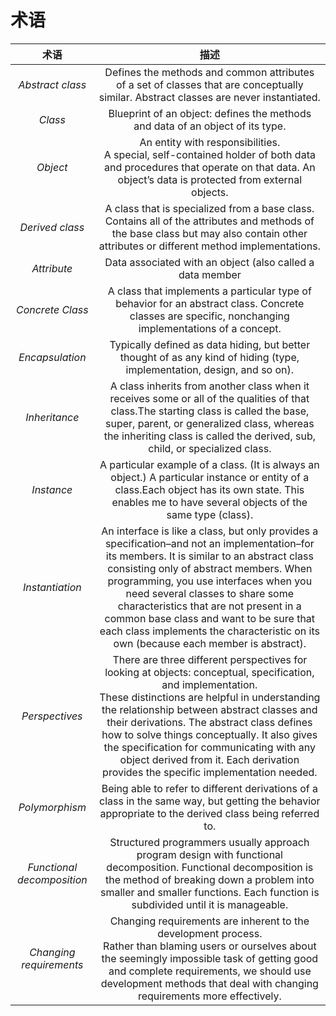# 术语
|   术语    | 描述 |
| :-----------: | :-----------: |
|*Abstract class* | Defines the methods and common attributes of a set of classes that are conceptually similar. Abstract classes are never instantiated. |
|*Class* |Blueprint of an object: defines the methods and data of an object of its type.|
|*Object*|An entity with responsibilities.<br> A special, self-contained holder of both data and procedures that operate on that data. An object’s data is protected from external objects.|
|*Derived class*|A class that is specialized from a base class. Contains all of the attributes and methods of the base class but may also contain other attributes or different method implementations.|
|*Attribute*|Data associated with an object (also called a data member|
|*Concrete Class* | A class that implements a particular type of behavior for an abstract class. Concrete classes are specific, nonchanging implementations of a concept.|
|*Encapsulation* | Typically defined as data hiding, but better thought of as any kind of hiding (type, implementation, design, and so on).|
|*Inheritance*| A class inherits from another class when it receives some or all of the qualities of that class.The starting class is called the base, super, parent, or generalized class, whereas the inheriting class is called the derived, sub, child, or specialized class.|
|*Instance* | A particular example of a class. (It is always an object.) A particular instance or entity of a class.Each object has its own state. This enables me to have several objects of the same type (class).  |
|*Instantiation*| An interface is like a class, but only provides a specification–and not an implementation–for its members. It is similar to an abstract class consisting only of abstract members. When programming, you use interfaces when you need several classes to share some characteristics that are not present in a common base class and want to be sure that each class implements the characteristic on its own (because each member is abstract). |
|*Perspectives* | There are three different perspectives for looking at objects: conceptual, specification, and implementation. <br>These distinctions are helpful in understanding the relationship between abstract classes and their derivations. The abstract class defines how to solve things conceptually. It also gives the specification for communicating with any object derived from it. Each derivation provides the specific implementation needed. |
|*Polymorphism* | Being able to refer to different derivations of a class in the same way, but getting the behavior appropriate to the derived class being referred to. |
|*Functional decomposition*|Structured programmers usually approach program design with functional decomposition. Functional decomposition is the method of breaking down a problem into smaller and smaller functions. Each function is subdivided until it is manageable.|
|*Changing requirements*|Changing requirements are inherent to the development process.<br>Rather than blaming users or ourselves about the seemingly impossible task of getting good and complete requirements, we should use development methods that deal with changing requirements more effectively.|



